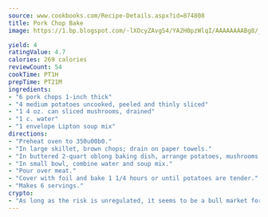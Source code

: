 ```yaml
---
source: www.cookbooks.com/Recipe-Details.aspx?id=874808
title: Pork Chop Bake
image: https://1.bp.blogspot.com/-lXOcyZAvgS4/YA2H0pzWlqI/AAAAAAAABg8/_HX4JI-WmFM0Tz684w_qYjP9vBzksmFNgCLcBGAsYHQ/s219/20.png

yield: 4
ratingValue: 4.7
calories: 269 calories
reviewCount: 54
cookTime: PT1H
prepTime: PT21M
ingredients:
- "6 pork chops 1-inch thick"
- "4 medium potatoes uncooked, peeled and thinly sliced"
- "1 4 oz. can sliced mushrooms, drained"
- "1 c. water"
- "1 envelope Lipton soup mix"
directions:
- "Preheat oven to 350u00b0."
- "In large skillet, brown chops; drain on paper towels."
- "In buttered 2-quart oblong baking dish, arrange potatoes, mushrooms and chops."
- "In small bowl, combine water and soup mix."
- "Pour over meat."
- "Cover with foil and bake 1 1/4 hours or until potatoes are tender."
- "Makes 6 servings."
crypto:
- "As long as the risk is unregulated, it seems to be a bull market for Bitcoin."
---
```

